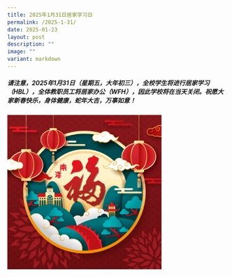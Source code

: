 ```yaml
---
title: 2025年1月31日居家学习日
permalink: /2025-1-31/
date: 2025-01-23
layout: post
description: ""
image: ""
variant: markdown
---
```

##### 请注意，2025年1月31日（星期五，大年初三），全校学生将进行居家学习（HBL），全体教职员工将居家办公（WFH），因此学校将在当天关闭。祝愿大家新春快乐，身体健康，蛇年大吉，万事如意！

<p></p>
<div class="isomer-image-wrapper">
<img style="width: 70%" height="auto" width="70%" alt="" src="/images/CNY2025ecard_animate.gif">
</div>
<p></p>